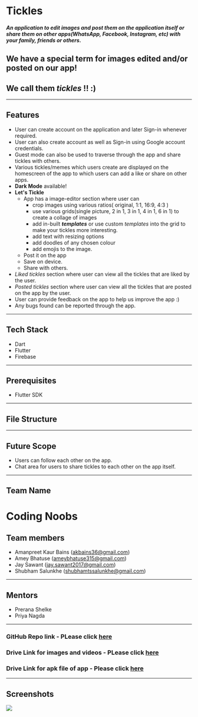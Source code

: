 
# Tickles
#### _An application to edit images and post them on the application itself or share them on other apps(WhatsApp, Facebook, Instagram, etc) with your family, friends or others._

## We have a special term for images edited and/or posted on our app!

## We call them  _tickles_ !! :)
***
**Features** 
--
- User can create account on the application and later Sign-in whenever required.
- User can also create account as well as Sign-in using Google account credentials.
- Guest mode can also be used to traverse through the app and share tickles with others.
- Various tickles/memes which users create are displayed on the homescreen of the app to which 
users can add a like or share on other apps.
- **Dark Mode** available!
- **Let's Tickle**
  * App has a image-editor section where user can  
     * crop images using various ratios( original, 1:1, 16:9, 4:3 )
     * use various grids(single picture, 2 in 1, 3 in 1, 4 in 1, 6 in 1) to create a collage of images
     * add in-built **_templates_** or use custom _templates_ into the grid to make your tickles more interesting.
     * add text with resizing options  
     * add doodles of any chosen colour
     * add emojis to the image. 
  * Post it on the app 
  * Save on device.
  * Share with others.  
- *Liked tickles* section where user can view all the tickles that are liked by the user.
- *Posted tickles* section where user can view all the tickles that are posted on the app by the user.
- User can provide feedback on the app to help us improve the app :)
- Any bugs found can be reported through the app.
***

## Tech Stack

* Dart
* Flutter
* Firebase

***
## Prerequisites
* Flutter SDK

***
## File Structure


***
## Future Scope
* Users can follow each other on the app.
* Chat area for users to  share tickles to each other on the app itself.

***
## Team Name
# Coding Noobs

## Team members
 * Amanpreet Kaur Bains (akbains36@gmail.com) 
 * Amey Bhatuse (ameybhatuse315@gmail.com)
 * Jay Sawant (jay.sawant2017@gmail.com)
 * Shubham Salunkhe (shubhamtssalunkhe@gmail.com)

***
## Mentors
 * Prerana Shelke
 * Priya Nagda
 
***
### GitHub Repo link - PLease click [here](https://github.com/Amey-2002/Meme_G)

### Drive Link for images and videos - PLease click [here](https://drive.google.com/folderview?id=101jofQt-L8cCBJA4LPViHB-igglA6mJ-)

### Drive Link for apk file of app - Please click [here](https://drive.google.com/folderview?id=1EMop9ywGfYCOQtxCtUo2eK9VJT2fzIps)

***
## Screenshots
![]('images/Screenshot_2022-01-22-14-44-59-017_com.codingnoobs.meme_g.jpg')

